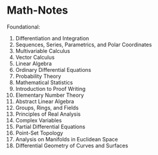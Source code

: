 # Math-Notes

Foundational:
1. Differentiation and Integration
2. Sequences, Series, Parametrics, and Polar Coordinates
3. Multivariable Calculus
4. Vector Calculus
5. Linear Algebra
6. Ordinary Differential Equations
7. Probability Theory
8. Mathematical Statistics
9. Introduction to Proof Writing
1. Elementary Number Theory
2. Abstract Linear Algebra
3. Groups, Rings, and Fields
5. Principles of Real Analysis
7. Complex Variables
9. Partial Differential Equations
10. Point-Set Topology
11. Analysis on Manifolds in Euclidean Space
12. Differential Geometry of Curves and Surfaces




